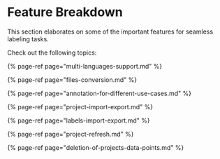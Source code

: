 # Feature Breakdown

This section elaborates on some of the important features for seamless labeling tasks.

Check out the following topics:

{% page-ref page="multi-languages-support.md" %}

{% page-ref page="files-conversion.md" %}

{% page-ref page="annotation-for-different-use-cases.md" %}

{% page-ref page="project-import-export.md" %}

{% page-ref page="labels-import-export.md" %}

{% page-ref page="project-refresh.md" %}

{% page-ref page="deletion-of-projects-data-points.md" %}

